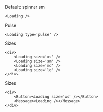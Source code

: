 Default: spinner sm
```
<Loading />
```

Pulse
```
<Loading type='pulse' />
```

Sizes
```
<div>
    <Loading size='xs' />
    <Loading size='sm' />
    <Loading size='md' />
    <Loading size='lg' />
</div>
```

Sizes
```
<div>
    <Button><Loading size='xs' /></Button>
    <Message><Loading /></Message>
</div>
```